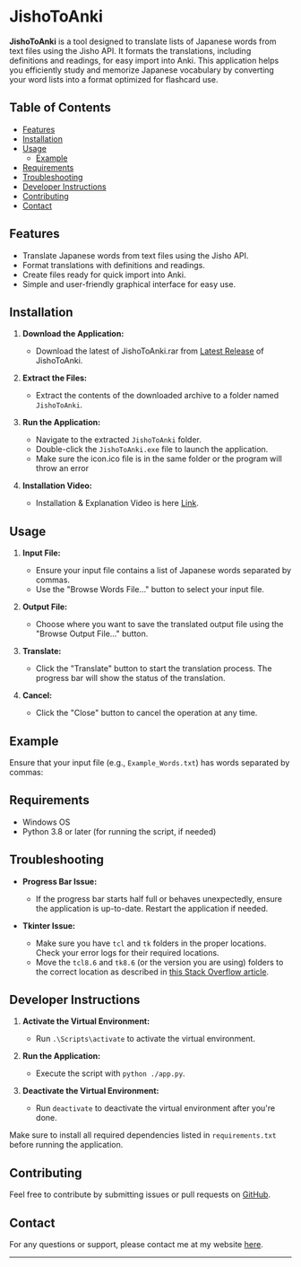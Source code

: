 # JishoToAnki

**JishoToAnki** is a tool designed to translate lists of Japanese words from text files using the Jisho API. It formats the translations, including definitions and readings, for easy import into Anki. This application helps you efficiently study and memorize Japanese vocabulary by converting your word lists into a format optimized for flashcard use.

## Table of Contents

- [Features](#features)
- [Installation](#installation)
- [Usage](#usage)
  - [Example](#example)
- [Requirements](#requirements)
- [Troubleshooting](#troubleshooting)
- [Developer Instructions](#developer-instructions)
- [Contributing](#contributing)
- [Contact](#contact)

  
## Features

- Translate Japanese words from text files using the Jisho API.
- Format translations with definitions and readings.
- Create files ready for quick import into Anki.
- Simple and user-friendly graphical interface for easy use.

## Installation

1. **Download the Application:**
   - Download the latest of JishoToAnki.rar from [Latest Release](https://github.com/Puffy12/Japanese-Word-Dumper/releases/tag/v1.2) of JishoToAnki. 

2. **Extract the Files:**
   - Extract the contents of the downloaded archive to a folder named `JishoToAnki`.

3. **Run the Application:**
   - Navigate to the extracted `JishoToAnki` folder.
   - Double-click the `JishoToAnki.exe` file to launch the application.
   - Make sure the icon.ico file is in the same folder or the program will throw an error
4. **Installation Video:**
   - Installation & Explanation Video is here [Link](https://youtu.be/aJGy68JrW3Y).

## Usage

1. **Input File:**
   - Ensure your input file contains a list of Japanese words separated by commas.
   - Use the "Browse Words File..." button to select your input file.

2. **Output File:**
   - Choose where you want to save the translated output file using the "Browse Output File..." button.

3. **Translate:**
   - Click the "Translate" button to start the translation process. The progress bar will show the status of the translation.

4. **Cancel:**
   - Click the "Close" button to cancel the operation at any time.

## Example

Ensure that your input file (e.g., `Example_Words.txt`) has words separated by commas:


## Requirements

- Windows OS
- Python 3.8 or later (for running the script, if needed)

## Troubleshooting

- **Progress Bar Issue:**
  - If the progress bar starts half full or behaves unexpectedly, ensure the application is up-to-date. Restart the application if needed.

- **Tkinter Issue:**
  - Make sure you have `tcl` and `tk` folders in the proper locations. Check your error logs for their required locations.
  - Move the `tcl8.6` and `tk8.6` (or the version you are using) folders to the correct location as described in [this Stack Overflow article](https://stackoverflow.com/questions/29320039/python-tkinter-throwing-tcl-error).

## Developer Instructions

1. **Activate the Virtual Environment:**
   - Run `.\Scripts\activate` to activate the virtual environment.

2. **Run the Application:**
   - Execute the script with `python ./app.py`.

3. **Deactivate the Virtual Environment:**
   - Run `deactivate` to deactivate the virtual environment after you're done.

Make sure to install all required dependencies listed in `requirements.txt` before running the application.

## Contributing

Feel free to contribute by submitting issues or pull requests on [GitHub](https://github.com/Puffy12/Japanese-Word-Dumper).

## Contact

For any questions or support, please contact me at my website [here](https://michaelmehrdadi.vercel.app/).

---
